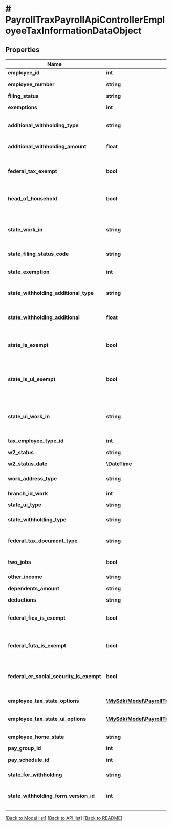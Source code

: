 # # PayrollTraxPayrollApiControllerEmployeeTaxInformationDataObject

## Properties

Name | Type | Description | Notes
------------ | ------------- | ------------- | -------------
**employee_id** | **int** | Employee ID | [optional]
**employee_number** | **string** | Employee number | [optional]
**filing_status** | **string** | Filing status | [optional]
**exemptions** | **int** | Number of exemptions | [optional]
**additional_withholding_type** | **string** | Additional withholding type | [optional]
**additional_withholding_amount** | **float** | Additional withholding amount | [optional]
**federal_tax_exempt** | **bool** | Whether employee is exempt from federal tax | [optional]
**head_of_household** | **bool** | Whether employee is head of household | [optional]
**state_work_in** | **string** | State where employee works (2 characters max) | [optional]
**state_filing_status_code** | **string** | State filing status code | [optional]
**state_exemption** | **int** | State exemption count | [optional]
**state_withholding_additional_type** | **string** | State withholding additional type | [optional]
**state_withholding_additional** | **float** | State withholding additional amount | [optional]
**state_is_exempt** | **bool** | Whether employee is exempt from state tax | [optional]
**state_is_ui_exempt** | **bool** | Whether employee is exempt from state unemployment insurance | [optional]
**state_ui_work_in** | **string** | State for unemployment insurance (2 characters max) | [optional]
**tax_employee_type_id** | **int** | Tax employee type ID | [optional]
**w2_status** | **string** | W2 status | [optional]
**w2_status_date** | **\DateTime** | W2 status date | [optional]
**work_address_type** | **string** | Work address type | [optional]
**branch_id_work** | **int** | Branch ID for work location | [optional]
**state_ui_type** | **string** | State UI type | [optional]
**state_withholding_type** | **string** | State withholding type | [optional]
**federal_tax_document_type** | **string** | Federal tax document type | [optional]
**two_jobs** | **bool** | Whether employee has two jobs | [optional]
**other_income** | **string** | Other income | [optional]
**dependents_amount** | **string** | Dependents amount | [optional]
**deductions** | **string** | Deductions | [optional]
**federal_fica_is_exempt** | **bool** | Whether employee is exempt from FICA | [optional]
**federal_futa_is_exempt** | **bool** | Whether employee is exempt from FUTA | [optional]
**federal_er_social_security_is_exempt** | **bool** | Whether employee is exempt from employer social security | [optional]
**employee_tax_state_options** | [**\MySdk\Model\PayrollTraxPayrollApiControllerEmployeeTaxInformationDataObjectEmployeeTaxStateOptionsInner[]**](PayrollTraxPayrollApiControllerEmployeeTaxInformationDataObjectEmployeeTaxStateOptionsInner.md) | Employee tax state options | [optional]
**employee_tax_state_ui_options** | [**\MySdk\Model\PayrollTraxPayrollApiControllerEmployeeTaxInformationDataObjectEmployeeTaxStateUiOptionsInner[]**](PayrollTraxPayrollApiControllerEmployeeTaxInformationDataObjectEmployeeTaxStateUiOptionsInner.md) | Employee tax state UI options | [optional]
**employee_home_state** | **string** | Employee home state | [optional]
**pay_group_id** | **int** | Pay group ID | [optional]
**pay_schedule_id** | **int** | Pay schedule ID | [optional]
**state_for_withholding** | **string** | State for withholding | [optional]
**state_withholding_form_version_id** | **int** | State withholding form version ID | [optional]

[[Back to Model list]](../../README.md#models) [[Back to API list]](../../README.md#endpoints) [[Back to README]](../../README.md)
